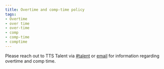 ```yaml
---
title: Overtime and comp-time policy
tags:
- Overtime
- over time
- over-time
- comp
- comp-time
- comptime
---
```


Please reach out to TTS Talent via [#talent](https://gsa-tts.slack.com/messages/talent/) or [email](mailto:tts-talentteam@gsa.gov) for information regarding overtime and comp time.
